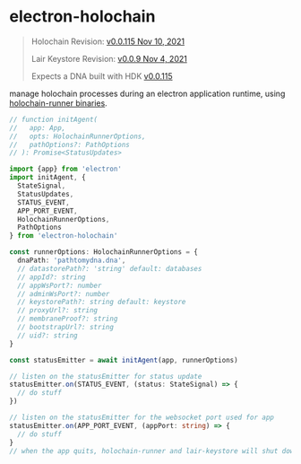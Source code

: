 # electron-holochain

> Holochain Revision: [v0.0.115 Nov 10, 2021](https://github.com/holochain/holochain/releases/tag/holochain-0.0.115)
> 
> Lair Keystore Revision: [v0.0.9 Nov 4, 2021](https://github.com/holochain/lair/releases/tag/v0.0.9)
>
> Expects a DNA built with HDK [v0.0.115](https://docs.rs/hdk/0.0.115/hdk/index.html)

manage holochain processes during an electron application runtime, using [holochain-runner binaries](https://github.com/Sprillow/holochain-runner).

```typescript
// function initAgent(
//   app: App,
//   opts: HolochainRunnerOptions,
//   pathOptions?: PathOptions
// ): Promise<StatusUpdates>

import {app} from 'electron'
import initAgent, {
  StateSignal,
  StatusUpdates,
  STATUS_EVENT,
  APP_PORT_EVENT,
  HolochainRunnerOptions,
  PathOptions
} from 'electron-holochain'

const runnerOptions: HolochainRunnerOptions = {
  dnaPath: 'pathtomydna.dna',
  // datastorePath?: 'string' default: databases
  // appId?: string
  // appWsPort?: number
  // adminWsPort?: number
  // keystorePath?: string default: keystore
  // proxyUrl?: string
  // membraneProof?: string
  // bootstrapUrl?: string
  // uid?: string
}

const statusEmitter = await initAgent(app, runnerOptions)

// listen on the statusEmitter for status update
statusEmitter.on(STATUS_EVENT, (status: StateSignal) => {
  // do stuff
})

// listen on the statusEmitter for the websocket port used for app
statusEmitter.on(APP_PORT_EVENT, (appPort: string) => {
  // do stuff
}
// when the app quits, holochain-runner and lair-keystore will shut down automatically
```
